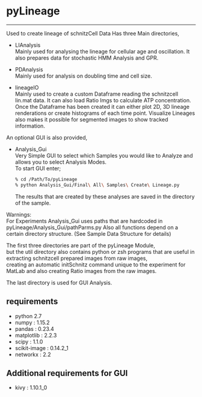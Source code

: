 # pyLineage
***
Used to create lineage of schnitzCell Data
Has three Main directories,
- LIAnalysis  
  Mainly used for analysing the lineage for cellular age and oscillation.
  It also prepares data for stochastic HMM Analysis and GPR.
  
- PDAnalysis  
  Mainly used for analysis on doubling time and cell size.

- lineageIO  
  Mainly used to create a custom Dataframe reading the schnitzcell lin.mat data.
  It can also load Ratio Imgs to calculate ATP concentration.
  Once the Dataframe has been created it can either plot 2D, 3D lineage renderations or create histograms of each time point.
  Visualize Lineages also makes it possible for segmented images to show tracked information.

An optional GUI is also provided,  
- Analysis_Gui  
  Very Simple GUI to select which Samples you would like to Analyze and allows you to select Analysis Modes.  
  To start GUI enter;  
  ```zsh
  % cd /Path/To/pyLineage
  % python Analysis_Gui/Final\ All\ Samples\ Create\ Lineage.py
  ```
  The results that are created by these analyses are saved in the directory of the sample.  
  
Warnings:  
   For Experiments Analysis_Gui uses paths that are hardcoded in pyLineage/Analysis_Gui/pathParms.py
   Also all functions depend on a certain directory structure. (See Sample Data Structure for details)  

The first three directories are part of the pyLineage Module,  
but the util directory also contains python or zsh programs that are useful in extracting schnitzcell prepared images from raw images,  
creating an automatic initSchnitz command unique to the experiment for MatLab and also creating Ratio images from the raw images.  

The last directory is used for GUI Analysis.  


## requirements  
- python 2.7
- numpy : 1.15.2
- pandas : 0.23.4
- matplotlib : 2.2.3
- scipy : 1.1.0
- scikit-image : 0.14.2_1
- networkx : 2.2  

## Additional requirements for GUI  
- kivy : 1.10.1_0

